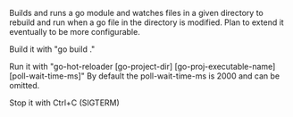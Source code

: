 Builds and runs a go module and watches files in a given directory to rebuild and run when a go file in the directory is modified. Plan to extend it eventually to be more configurable.

Build it with "go build ."

Run it with "go-hot-reloader [go-project-dir] [go-proj-executable-name] [poll-wait-time-ms]"
By default the poll-wait-time-ms is 2000 and can be omitted.

Stop it with Ctrl+C (SIGTERM)
